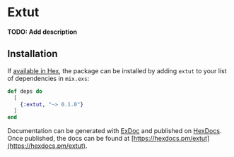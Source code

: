 # Extut

**TODO: Add description**

## Installation

If [available in Hex](https://hex.pm/docs/publish), the package can be installed
by adding `extut` to your list of dependencies in `mix.exs`:

```elixir
def deps do
  [
    {:extut, "~> 0.1.0"}
  ]
end
```

Documentation can be generated with [ExDoc](https://github.com/elixir-lang/ex_doc)
and published on [HexDocs](https://hexdocs.pm). Once published, the docs can
be found at [https://hexdocs.pm/extut](https://hexdocs.pm/extut).

